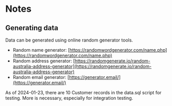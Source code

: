 # Notes

## Generating data

Data can be generated using online random generator tools.

- Random name generator: [https://randomwordgenerator.com/name.php](https://randomwordgenerator.com/name.php)
- Random address generator: [https://randomgenerate.io/random-australia-address-generator](https://randomgenerate.io/random-australia-address-generator)
- Random email generator: [https://generator.email/](https://generator.email/)

As of 2024-01-23, there are 10 Customer records in the data.sql script for testing.
More is necessary, especially for integration testing.